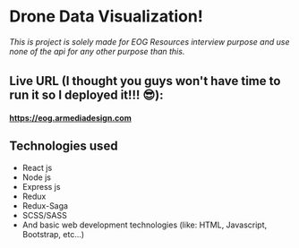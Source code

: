 # Drone Data Visualization!

###### *This is project is solely made for EOG Resources interview purpose and use none of the api for any other purpose than this.*

## Live URL (I thought you guys won't have time to run it so I deployed it!!! :sunglasses:):
#### https://eog.armediadesign.com

## Technologies used
* React js
* Node js
* Express js
* Redux
* Redux-Saga
* SCSS/SASS
* And basic web development technologies (like: HTML, Javascript, Bootstrap, etc...)

